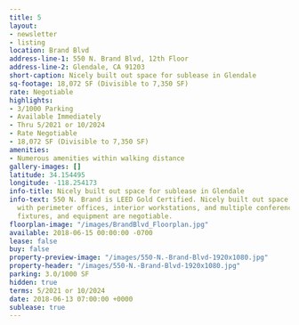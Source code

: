 ```yaml
---
title: 5
layout:
- newsletter
- listing
location: Brand Blvd
address-line-1: 550 N. Brand Blvd, 12th Floor
address-line-2: Glendale, CA 91203
short-caption: Nicely built out space for sublease in Glendale
sq-footage: 18,072 SF (Divisible to 7,350 SF)
rate: Negotiable
highlights:
- 3/1000 Parking
- Available Immediately
- Thru 5/2021 or 10/2024
- Rate Negotiable
- 18,072 SF (Divisible to 7,350 SF)
amenities:
- Numerous amenities within walking distance
gallery-images: []
latitude: 34.154495
longitude: -118.254173
info-title: Nicely built out space for sublease in Glendale
info-text: 550 N. Brand is LEED Gold Certified. Nicely built out space for sublease,
  with perimeter offices, interior workstations, and multiple conference rooms. Furniture,
  fixtures, and equipment are negotiable.
floorplan-image: "/images/BrandBlvd_Floorplan.jpg"
available: 2018-06-15 00:00:00 -0700
lease: false
buy: false
property-preview-image: "/images/550-N.-Brand-Blvd-1920x1080.jpg"
property-header: "/images/550-N.-Brand-Blvd-1920x1080.jpg"
parking: 3.0/1000 SF
hidden: true
terms: 5/2021 or 10/2024
date: 2018-06-13 07:00:00 +0000
sublease: true
---
```

